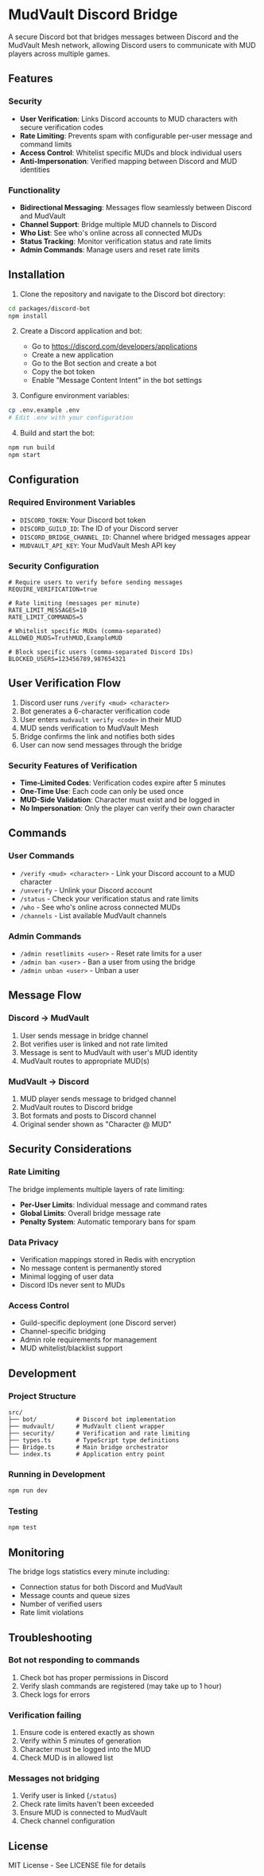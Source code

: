 # MudVault Discord Bridge

A secure Discord bot that bridges messages between Discord and the MudVault Mesh network, allowing Discord users to communicate with MUD players across multiple games.

## Features

### Security
- **User Verification**: Links Discord accounts to MUD characters with secure verification codes
- **Rate Limiting**: Prevents spam with configurable per-user message and command limits
- **Access Control**: Whitelist specific MUDs and block individual users
- **Anti-Impersonation**: Verified mapping between Discord and MUD identities

### Functionality
- **Bidirectional Messaging**: Messages flow seamlessly between Discord and MudVault
- **Channel Support**: Bridge multiple MUD channels to Discord
- **Who List**: See who's online across all connected MUDs
- **Status Tracking**: Monitor verification status and rate limits
- **Admin Commands**: Manage users and reset rate limits

## Installation

1. Clone the repository and navigate to the Discord bot directory:
```bash
cd packages/discord-bot
npm install
```

2. Create a Discord application and bot:
   - Go to https://discord.com/developers/applications
   - Create a new application
   - Go to the Bot section and create a bot
   - Copy the bot token
   - Enable "Message Content Intent" in the bot settings

3. Configure environment variables:
```bash
cp .env.example .env
# Edit .env with your configuration
```

4. Build and start the bot:
```bash
npm run build
npm start
```

## Configuration

### Required Environment Variables

- `DISCORD_TOKEN`: Your Discord bot token
- `DISCORD_GUILD_ID`: The ID of your Discord server
- `DISCORD_BRIDGE_CHANNEL_ID`: Channel where bridged messages appear
- `MUDVAULT_API_KEY`: Your MudVault Mesh API key

### Security Configuration

```env
# Require users to verify before sending messages
REQUIRE_VERIFICATION=true

# Rate limiting (messages per minute)
RATE_LIMIT_MESSAGES=10
RATE_LIMIT_COMMANDS=5

# Whitelist specific MUDs (comma-separated)
ALLOWED_MUDS=TruthMUD,ExampleMUD

# Block specific users (comma-separated Discord IDs)
BLOCKED_USERS=123456789,987654321
```

## User Verification Flow

1. Discord user runs `/verify <mud> <character>`
2. Bot generates a 6-character verification code
3. User enters `mudvault verify <code>` in their MUD
4. MUD sends verification to MudVault Mesh
5. Bridge confirms the link and notifies both sides
6. User can now send messages through the bridge

### Security Features of Verification

- **Time-Limited Codes**: Verification codes expire after 5 minutes
- **One-Time Use**: Each code can only be used once
- **MUD-Side Validation**: Character must exist and be logged in
- **No Impersonation**: Only the player can verify their own character

## Commands

### User Commands
- `/verify <mud> <character>` - Link your Discord account to a MUD character
- `/unverify` - Unlink your Discord account
- `/status` - Check your verification status and rate limits
- `/who` - See who's online across connected MUDs
- `/channels` - List available MudVault channels

### Admin Commands
- `/admin resetlimits <user>` - Reset rate limits for a user
- `/admin ban <user>` - Ban a user from using the bridge
- `/admin unban <user>` - Unban a user

## Message Flow

### Discord → MudVault
1. User sends message in bridge channel
2. Bot verifies user is linked and not rate limited
3. Message is sent to MudVault with user's MUD identity
4. MudVault routes to appropriate MUD(s)

### MudVault → Discord
1. MUD player sends message to bridged channel
2. MudVault routes to Discord bridge
3. Bot formats and posts to Discord channel
4. Original sender shown as "Character @ MUD"

## Security Considerations

### Rate Limiting
The bridge implements multiple layers of rate limiting:
- **Per-User Limits**: Individual message and command rates
- **Global Limits**: Overall bridge message rate
- **Penalty System**: Automatic temporary bans for spam

### Data Privacy
- Verification mappings stored in Redis with encryption
- No message content is permanently stored
- Minimal logging of user data
- Discord IDs never sent to MUDs

### Access Control
- Guild-specific deployment (one Discord server)
- Channel-specific bridging
- Admin role requirements for management
- MUD whitelist/blacklist support

## Development

### Project Structure
```
src/
├── bot/           # Discord bot implementation
├── mudvault/      # MudVault client wrapper
├── security/      # Verification and rate limiting
├── types.ts       # TypeScript type definitions
├── Bridge.ts      # Main bridge orchestrator
└── index.ts       # Application entry point
```

### Running in Development
```bash
npm run dev
```

### Testing
```bash
npm test
```

## Monitoring

The bridge logs statistics every minute including:
- Connection status for both Discord and MudVault
- Message counts and queue sizes
- Number of verified users
- Rate limit violations

## Troubleshooting

### Bot not responding to commands
1. Check bot has proper permissions in Discord
2. Verify slash commands are registered (may take up to 1 hour)
3. Check logs for errors

### Verification failing
1. Ensure code is entered exactly as shown
2. Verify within 5 minutes of generation
3. Character must be logged into the MUD
4. Check MUD is in allowed list

### Messages not bridging
1. Verify user is linked (`/status`)
2. Check rate limits haven't been exceeded
3. Ensure MUD is connected to MudVault
4. Check channel configuration

## License

MIT License - See LICENSE file for details